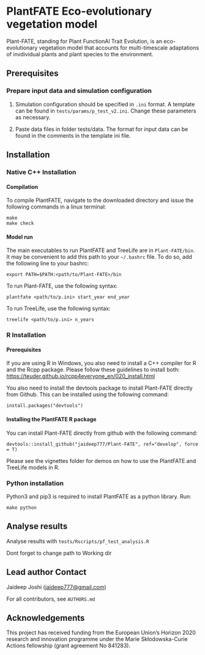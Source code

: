 # PlantFATE Eco-evolutionary vegetation model

Plant-FATE, standing for Plant FunctionAl Trait Evolution, is an eco-evolutionary vegetation model that accounts for multi-timescale adaptations of invdividual plants and plant species to the environment.

## Prerequisites

### Prepare input data and simulation configuration

1. Simulation configuration should be specified in `.ini` format. A template can be found in `tests/params/p_test_v2.ini`. Change these parameters as necessary. 

2. Paste data files in folder tests/data. The format for input data can be found in the comments in the template ini file.


## Installation

### Native C++ Installation

#### Compilation

To compile PlantFATE, navigate to the downloaded directory and issue the following commands in a linux terminal: 

```
make
make check
```

#### Model run

The main executables to run PlantFATE and TreeLife are in `Plant-FATE/bin`. It may be convenient to add this path to your `~/.bashrc` file. To do so, add the following line to your bashrc:
```
export PATH=$PATH:<path/to/Plant-FATE>/bin
```

To run Plant-FATE, use the following syntax:
```
plantfate <path/to/p.ini> start_year end_year
```

To run TreeLife, use the following syntax:
```
treelife <path/to/p.ini> n_years
```


### R Installation

#### Prerequisites 

If you are using R in Windows, you also need to install a C++ compiler for R and the Rcpp package. Please follow these guidelines to install both: https://teuder.github.io/rcpp4everyone_en/020_install.html  

You also need to install the devtools package to install Plant-FATE directly from Github. This can be installed using the following command:
```
install.packages("devtools")
```

#### Installing the PlantFATE R package

You can install Plant-FATE directly from github with the following command:

```
devtools::install_github("jaideep777/Plant-FATE", ref="develop", force = T)
```

Please see the vignettes folder for demos on how to use the PlantFATE and TreeLife models in R.


### Python installation

Python3 and pip3 is required to install PlantFATE as a python library. Run: 

```
make python
```


## Analyse results

Analyse results with `tests/Rscripts/pf_test_analysis.R` 

Dont forget to change path to Working dir

## Lead author Contact

Jaideep Joshi (jaideep777@gmail.com)

For all contributors, see `AUTHORS.md`

## Acknowledgements

This project has received funding from the European Union’s Horizon 2020 research and innovation programme under the Marie Skłodowska-Curie Actions fellowship (grant agreement No 841283).

